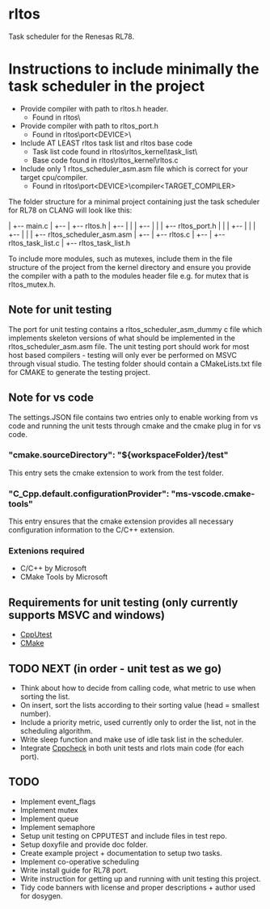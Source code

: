 # rltos
Task scheduler for the Renesas RL78.

# Instructions to include minimally the task scheduler in the project
- Provide compiler with path to rltos.h header.
	- Found in rltos\
- Provide compiler with path to rltos_port.h
	- Found in rltos\port\<DEVICE>\
- Include AT LEAST rltos task list and rltos base code
	- Task list code found in rltos\rltos_kernel\task_list\
	- Base code found in rltos\rltos_kernel\rltos.c
- Include only 1 rltos_scheduler_asm.asm file which is correct for your target cpu/compiler.
	- Found in rltos\port\<DEVICE>\compiler\<TARGET_COMPILER>

The folder structure for a minimal project containing just the task scheduler for RL78 on CLANG will look like this:

<Project>
 |
 +-- main.c
 |    
 +-- <rltos>
	|
	+-- rltos.h
	|
	+-- <port>
	|	|
	|	+-- <RL78>
	|		|
	|		+-- rltos_port.h
	|		|
	|		+-- <compiler>
	|			|
	|			+-- <CLANG>
	|				|
	|				+-- rltos_scheduler_asm.asm
	|
	+-- <rltos_kernel>
		|
		+-- rltos.c
		|
		+-- <task_list>
			|
			+-- rltos_task_list.c
			|
			+-- rltos_task_list.h

To include more modules, such as mutexes, include them in the file structure of the project from the kernel directory and ensure you provide the compiler with a path to the modules header file e.g. for mutex that is rltos_mutex.h.

## Note for unit testing
The port for unit testing contains a rltos_scheduler_asm_dummy c file which implements skeleton versions of what should be implemented in the rltos_scheduler_asm.asm file.
The unit testing port should work for most host based compilers - testing will only ever be performed on MSVC through visual studio.
The testing folder should contain a CMakeLists.txt file for CMAKE to generate the testing project.

## Note for vs code
The settings.JSON file contains two entries only to enable working from vs code and running the unit tests through cmake and the cmake plug in for vs code.
### "cmake.sourceDirectory": "${workspaceFolder}/test"
This entry sets the cmake extension to work from the test folder.
### "C_Cpp.default.configurationProvider": "ms-vscode.cmake-tools"
This entry ensures that the cmake extension provides all necessary configuration information to the C/C++ extension.
### Extenions required
- C/C++ by Microsoft
- CMake Tools by Microsoft

## Requirements for unit testing (only currently supports MSVC and windows)
- [CppUtest](https://cpputest.github.io/)
- [CMake](https://cmake.org/)

## TODO NEXT (in order - unit test as we go)
- Think about how to decide from calling code, what metric to use when sorting the list.
- On insert, sort the lists according to their sorting value (head = smallest number).
- Include a priority metric, used currently only to order the list, not in the scheduling algorithm.
- Write sleep function and make use of idle task list in the scheduler.
- Integrate [Cppcheck](https://cppcheck.sourceforge.io/) in both unit tests and rlots main code (for each port).

## TODO
- Implement event_flags
- Implement mutex
- Implement queue
- Implement semaphore
- Setup unit testing on CPPUTEST and include files in test repo.
- Setup doxyfile and provide doc folder.
- Create example project + documentation to setup two tasks.
- Implement co-operative scheduling
- Write install guide for RL78 port.
- Write instruction for getting up and running with unit testing this project.
- Tidy code banners with license and proper descriptions +  author used for dosygen.

